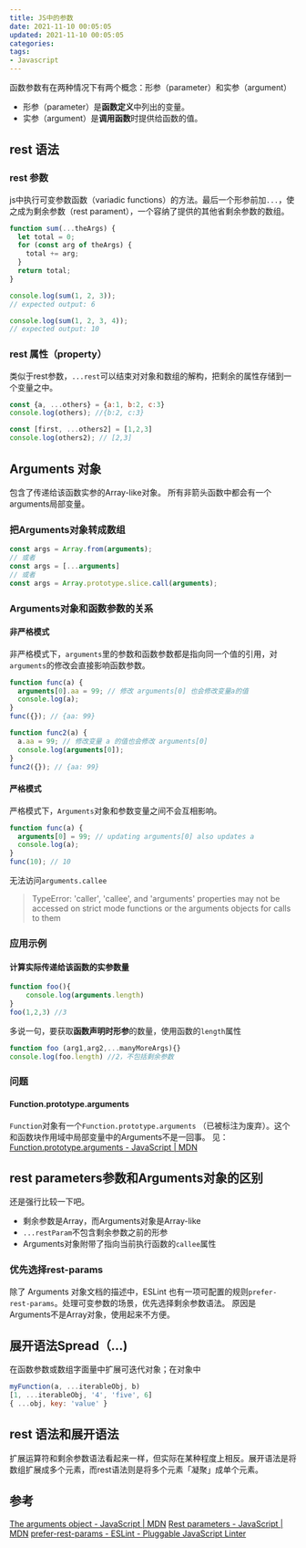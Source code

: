 ```yaml
---
title: JS中的参数
date: 2021-11-10 00:05:05
updated: 2021-11-10 00:05:05
categories:
tags:
- Javascript
---
```


函数参数有在两种情况下有两个概念：形参（parameter）和实参（argument）

- 形参（parameter）是**函数定义**中列出的变量。
- 实参（argument）是**调用函数**时提供给函数的值。

## rest 语法

### rest 参数
js中执行可变参数函数（variadic functions）的方法。最后一个形参前加`...`，使之成为剩余参数（rest parament），一个容纳了提供的其他省剩余参数的数组。

```js
function sum(...theArgs) {
  let total = 0;
  for (const arg of theArgs) {
    total += arg;
  }
  return total;
}

console.log(sum(1, 2, 3));
// expected output: 6

console.log(sum(1, 2, 3, 4));
// expected output: 10
```

### rest 属性（property）

类似于rest参数，`...rest`可以结束对对象和数组的解构，把剩余的属性存储到一个变量之中。

```js
const {a, ...others} = {a:1, b:2, c:3}
console.log(others); //{b:2, c:3}

const [first, ...others2] = [1,2,3]
console.log(others2); // [2,3]
```

## Arguments 对象



包含了传递给该函数实参的Array-like对象。
所有非箭头函数中都会有一个arguments局部变量。


### 把Arguments对象转成数组

```js
const args = Array.from(arguments);
// 或者
const args = [...arguments]
// 或者
const args = Array.prototype.slice.call(arguments);
```


### Arguments对象和函数参数的关系

#### 非严格模式
非严格模式下，`arguments`里的参数和函数参数都是指向同一个值的引用，对`arguments`的修改会直接影响函数参数。

```js
function func(a) {
  arguments[0].aa = 99; // 修改 arguments[0] 也会修改变量a的值
  console.log(a);
}
func({}); // {aa: 99}

function func2(a) {
  a.aa = 99; // 修改变量 a 的值也会修改 arguments[0]
  console.log(arguments[0]);
}
func2({}); // {aa: 99}
```

#### 严格模式

严格模式下，`Arguments`对象和参数变量之间不会互相影响。

```js
function func(a) {
  arguments[0] = 99; // updating arguments[0] also updates a
  console.log(a);
}
func(10); // 10
```

无法访问`arguments.callee`

>TypeError: 'caller', 'callee', and 'arguments' properties may not be accessed on strict mode functions or the arguments objects for calls to them


### 应用示例

#### 计算实际传递给该函数的实参数量

```js
function foo(){
	console.log(arguments.length)
}
foo(1,2,3) //3
```

多说一句，要获取**函数声明时形参**的数量，使用函数的`length`属性

```js
function foo (arg1,arg2,...manyMoreArgs){}
console.log(foo.length) //2，不包括剩余参数
```


### 问题

#### Function.prototype.arguments

`Function`对象有一个`Function.prototype.arguments` （已被标注为废弃）。这个和函数块作用域中局部变量中的Arguments不是一回事。
见：[Function.prototype.arguments - JavaScript | MDN](https://developer.mozilla.org/en-US/docs/Web/JavaScript/Reference/Global_Objects/Function/arguments)


## rest parameters参数和Arguments对象的区别

还是强行比较一下吧。

- 剩余参数是Array，而Arguments对象是Array-like
- `...restParam`不包含剩余参数之前的形参
- Arguments对象附带了指向当前执行函数的`callee`属性

### 优先选择rest-params

除了 Arguments 对象文档的描述中，ESLint 也有一项可配置的规则`prefer-rest-params`。处理可变参数的场景，优先选择剩余参数语法。
原因是Arguments不是Array对象，使用起来不方便。

## 展开语法Spread（...)

在函数参数或数组字面量中扩展可迭代对象；在对象中

```js
myFunction(a, ...iterableObj, b)
[1, ...iterableObj, '4', 'five', 6]
{ ...obj, key: 'value' }
```

## rest 语法和展开语法

扩展运算符和剩余参数语法看起来一样，但实际在某种程度上相反。展开语法是将数组扩展成多个元素，而rest语法则是将多个元素「凝聚」成单个元素。

## 参考

[The arguments object - JavaScript | MDN](https://developer-mozilla-org.translate.goog/en-US/docs/Web/JavaScript/Reference/Functions/arguments?_x_tr_sl=en&_x_tr_tl=zh-CN&_x_tr_hl=en&_x_tr_pto=wapp)
[Rest parameters - JavaScript | MDN](https://developer.mozilla.org/en-US/docs/Web/JavaScript/Reference/Functions/rest_parameters)
[prefer-rest-params - ESLint - Pluggable JavaScript Linter](https://eslint.org/docs/latest/rules/prefer-rest-params)